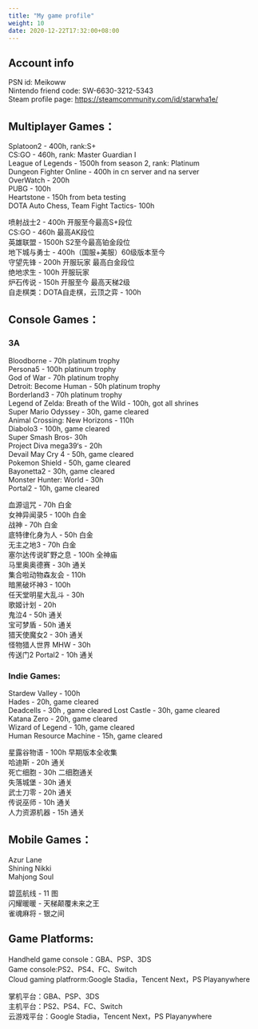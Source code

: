 ```yaml
---
title: "My game profile"
weight: 10
date: 2020-12-22T17:32:00+08:00
---
```


## Account info
PSN id: Meikoww  
Nintendo friend code: SW-6630-3212-5343  
Steam profile page: https://steamcommunity.com/id/starwha1e/  

## Multiplayer Games：
Splatoon2 - 400h, rank:S+  
CS:GO - 460h, rank: Master Guardian I  
League of Legends - 1500h from season 2, rank: Platinum  
Dungeon Fighter Online - 400h in cn server and na server  
OverWatch - 200h  
PUBG - 100h  
Heartstone - 150h from beta testing  
DOTA Auto Chess, Team Fight Tactics- 100h  

喷射战士2 - 400h 开服至今最高S+段位  
CS:GO - 460h 最高AK段位  
英雄联盟 - 1500h S2至今最高铂金段位  
地下城与勇士 - 400h（国服+美服）60级版本至今  
守望先锋 - 200h 开服玩家 最高白金段位  
绝地求生 - 100h 开服玩家  
炉石传说 - 150h 开服至今 最高天梯2级  
自走棋类：DOTA自走棋，云顶之弈 - 100h  

## Console Games：
### 3A
Bloodborne - 70h platinum trophy  
Persona5 - 100h platinum trophy  
God of War - 70h platinum trophy  
Detroit: Become Human - 50h platinum trophy  
Borderland3 - 70h platinum trophy  
Legend of Zelda: Breath of the Wild - 100h, got all shrines  
Super Mario Odyssey - 30h, game cleared  
Animal Crossing: New Horizons - 110h  
Diabolo3 - 100h, game cleared  
Super Smash Bros- 30h  
Project Diva mega39‘s - 20h  
Devail May Cry 4 - 50h, game cleared  
Pokemon Shield - 50h, game cleared  
Bayonetta2 - 30h, game cleared  
Monster Hunter: World - 30h  
Portal2 - 10h, game cleared  

血源诅咒 - 70h 白金  
女神异闻录5 - 100h 白金  
战神 - 70h 白金  
底特律化身为人 - 50h 白金  
无主之地3 - 70h 白金  
塞尔达传说旷野之息 - 100h 全神庙  
马里奥奥德赛 - 30h 通关  
集合啦动物森友会 - 110h  
暗黑破坏神3 - 100h  
任天堂明星大乱斗 - 30h  
歌姬计划 - 20h  
鬼泣4 - 50h 通关  
宝可梦盾 - 50h 通关  
猎天使魔女2 - 30h 通关  
怪物猎人世界 MHW - 30h  
传送门2 Portal2 - 10h 通关  

### Indie Games:
Stardew Valley - 100h  
Hades - 20h, game cleared  
Deadcells - 30h , game cleared
Lost Castle - 30h, game cleared  
Katana Zero - 20h, game cleared  
Wizard of Legend - 10h, game cleared  
Human Resource Machine - 15h, game cleared  

星露谷物语 - 100h 早期版本全收集  
哈迪斯 - 20h 通关  
死亡细胞 - 30h 二细胞通关  
失落城堡 - 30h 通关  
武士刀零 - 20h 通关  
传说巫师 - 10h 通关  
人力资源机器 - 15h 通关  

## Mobile Games：
Azur Lane  
Shining Nikki  
Mahjong Soul  

碧蓝航线 - 11 图  
闪耀暖暖 - 天梯颠覆未来之王  
雀魂麻将 - 银之间  

## Game Platforms:
Handheld game console：GBA、PSP、3DS  
Game console:PS2、PS4、FC、Switch  
Cloud gaming platfrorm:Google Stadia，Tencent Next，PS Playanywhere  

掌机平台：GBA、PSP、3DS  
主机平台：PS2、PS4、FC、Switch  
云游戏平台：Google Stadia，Tencent Next，PS Playanywhere  




